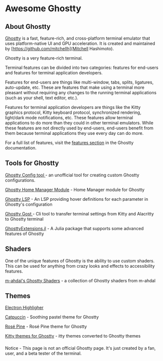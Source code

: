 # Awesome Ghostty

## About Ghostty
[Ghostty](https://ghostty.org/) is a fast, feature-rich, and cross-platform terminal emulator that uses platform-native UI and GPU acceleration. It is created and maintained by [https://github.com/mitchellh](Mitchell Hashimoto).

Ghostty is a very feature-rich terminal.

Terminal features can be divided into two categories: features for end-users and features for terminal application developers.

Features for end-users are things like multi-window, tabs, splits, ligatures, auto-update, etc. These are features that make using a terminal more pleasant without requiring any changes to the running terminal applications (such as your shell, text editor, etc.).

Features for terminal application developers are things like the Kitty graphics protocol, Kitty keyboard protocol, synchronized rendering, light/dark mode notifications, etc. These features allow terminal applications to do more than they could in other terminal emulators. While these features are not directly used by end-users, end-users benefit from them because terminal applications they use every day can do more.

For a full list of features, visit the [features section](https://ghostty.org/docs/features) in the Ghostty documentation.

## Tools for Ghostty
[Ghostty Config tool ](https://ghostty.zerebos.com/) - an unofficial tool for creating custom Ghostty configurations.

[Ghostty Home Manager Module](https://github.com/clo4/ghostty-hm-module) - Home Manager module for Ghostty

[Ghostty LSP](https://github.com/matthewmturner/ghostty-lsp) - An LSP providing hover definitions for each parameter in Ghostty's configuration

[Ghostty Gost ](https://github.com/gambithunt/ghostty-ghost) - Cli tool to transfer terminal settings from Kitty and Alacritty to Ghostty terminal

[GhosttyExtensions.jl](https://github.com/piechologist/GhosttyExtensions.jl) - A Julia package that supports some advanced features of Ghostty

## Shaders
One of the unique features of Ghostty is the ability to use custom shaders. This can be used for anything from crazy looks and effects to accessibility features.

[m-ahdal's Ghostty Shaders](https://github.com/m-ahdal/ghostty-shaders) - a collection of Ghostty shaders from m-ahdal

## Themes
[Electron Highligher](https://github.com/electron-highlighter/ghostty)

[Catpuccin](https://github.com/catppuccin/ghostty) - Soothing pastel theme for Ghostty

[Rosé Pine](https://github.com/rose-pine/ghostty) - Rosé Pine theme for Ghostty

[Kitty themes for Ghostty](https://github.com/hroi/ghostty-themes) - itty themes converted to Ghostty themes

###
Notice - This page is not an official Ghostty page. It's just created by a fan, user, and a beta tester of the terminal.
